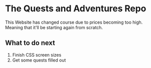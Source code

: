 # The Quests and Adventures Repo
This Website has changed course due to prices becoming too high. Meaning that it'll be starting again from scratch.

## What to do next
1. Finish CSS screen sizes
2. Get some quests filled out
